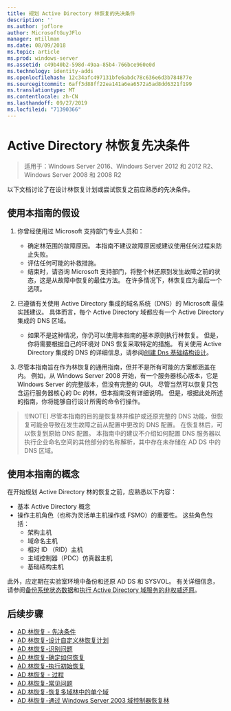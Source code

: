 ```yaml
---
title: 规划 Active Directory 林恢复的先决条件
description: ''
ms.author: joflore
author: MicrosoftGuyJFlo
manager: mtillman
ms.date: 08/09/2018
ms.topic: article
ms.prod: windows-server
ms.assetid: c49b40b2-598d-49aa-85b4-766bce960e0d
ms.technology: identity-adds
ms.openlocfilehash: 12c34afc497131bfe6abdc78c636e6d3b784877e
ms.sourcegitcommit: 6aff3d88ff22ea141a6ea6572a5ad8dd6321f199
ms.translationtype: MT
ms.contentlocale: zh-CN
ms.lasthandoff: 09/27/2019
ms.locfileid: "71390366"
---
```

# <a name="active-directory-forest-recovery-prerequisites"></a>Active Directory 林恢复先决条件

>适用于：Windows Server 2016、Windows Server 2012 和 2012 R2、Windows Server 2008 和 2008 R2

以下文档讨论了在设计林恢复计划或尝试恢复之前应熟悉的先决条件。

## <a name="assumptions-for-using-this-guide"></a>使用本指南的假设

1. 你曾经使用过 Microsoft 支持部门专业人员和：
   - 确定林范围的故障原因。 本指南不建议故障原因或建议使用任何过程来防止失败。
   - 评估任何可能的补救措施。  
   - 结束时，请咨询 Microsoft 支持部门，将整个林还原到发生故障之前的状态，这是从故障中恢复的最佳方法。 在许多情况下，林恢复应为最后一个选项。

2. 已遵循有关使用 Active Directory 集成的域名系统（DNS）的 Microsoft 最佳实践建议。 具体而言，每个 Active Directory 域都应有一个 Active Directory 集成的 DNS 区域。 
   - 如果不是这种情况，你仍可以使用本指南的基本原则执行林恢复。 但是，你将需要根据自己的环境对 DNS 恢复采取特定的措施。 有关使用 Active Directory 集成的 DNS 的详细信息，请参阅[创建 Dns 基础结构设计](../../ad-ds/plan/Creating-a-DNS-Infrastructure-Design.md)。

3. 尽管本指南旨在作为林恢复的通用指南，但并不是所有可能的方案都涵盖在内。 例如，从 Windows Server 2008 开始，有一个服务器核心版本，它是 Windows Server 的完整版本，但没有完整的 GUI。 尽管当然可以恢复只包含运行服务器核心的 Dc 的林，但本指南没有详细说明。 但是，根据此处所述的指南，你将能够自行设计所需的命令行操作。  

> ![!NOTE]
> 尽管本指南的目的是恢复林并维护或还原完整的 DNS 功能，但恢复可能会导致在发生故障之前从配置中更改的 DNS 配置。 在恢复林后，可以恢复到原始 DNS 配置。 本指南中的建议不介绍如何配置 DNS 服务器以执行企业命名空间的其他部分的名称解析，其中存在未存储在 AD DS 中的 DNS 区域。  

## <a name="concepts-for-using-this-guide"></a>使用本指南的概念

在开始规划 Active Directory 林的恢复之前，应熟悉以下内容：  
  
- 基本 Active Directory 概念  
- 操作主机角色（也称为灵活单主机操作或 FSMO）的重要性。 这些角色包括：  
   - 架构主机
   - 域命名主机
   - 相对 ID （RID）主机
   - 主域控制器（PDC）仿真器主机
   - 基础结构主机

此外，应定期在实验室环境中备份和还原 AD DS 和 SYSVOL。 有关详细信息，请参阅[备份系统状态数据](AD-Forest-Recovery-Procedures.md)和[执行 Active Directory 域服务的非权威还原](AD-Forest-Recovery-Procedures.md)。

## <a name="next-steps"></a>后续步骤

- [AD 林恢复 - 先决条件](AD-Forest-Recovery-Prerequisties.md)  
- [AD 林恢复-设计自定义林恢复计划](AD-Forest-Recovery-Devising-a-Plan.md)  
- [AD 林恢复-识别问题](AD-Forest-Recovery-Identify-the-Problem.md)
- [AD 林恢复-确定如何恢复](AD-Forest-Recovery-Determine-how-to-Recover.md)
- [AD 林恢复-执行初始恢复](AD-Forest-Recovery-Perform-initial-recovery.md)  
- [AD 林恢复 - 过程](AD-Forest-Recovery-Procedures.md)  
- [AD 林恢复-常见问题](AD-Forest-Recovery-FAQ.md)  
- [AD 林恢复-恢复多域林中的单个域](AD-Forest-Recovery-Single-Domain-in-Multidomain-Recovery.md)  
- [AD 林恢复-通过 Windows Server 2003 域控制器恢复林](AD-Forest-Recovery-Windows-Server-2003.md)  
